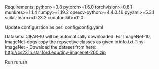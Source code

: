 Requirements:
python>=3.8
pytorch>=1.6.0
torchvision>=0.8.1
munkres>=1.1.4
numpy>=1.19.2
opencv-python>=4.4.0.46
pyyaml>=5.3.1
scikit-learn>=0.23.2
cudatoolkit>=11.0

Update configuration as per:
config/config.yaml

Datasets:
CIFAR-10 will be automatically downloaded.
For ImageNet-10, ImageNet-dogs copy the repsective classes as given in info.txt
Tiny-ImageNet - Download the dataset from here: http://cs231n.stanford.edu/tiny-imagenet-200.zip

Run run.sh